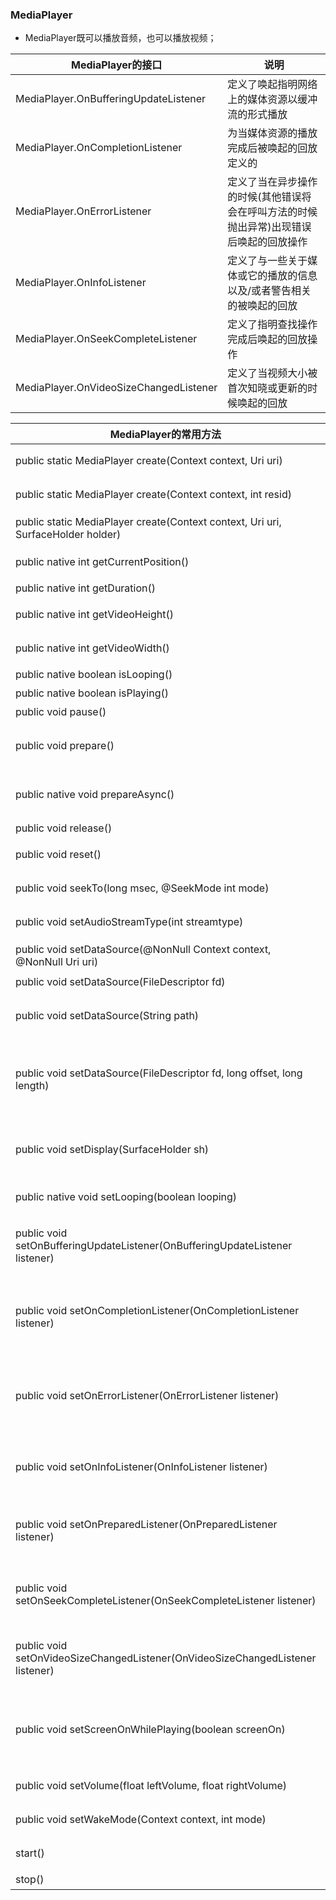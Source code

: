 ### MediaPlayer
+ MediaPlayer既可以播放音频，也可以播放视频；

|MediaPlayer的接口|说明|
|------|------|
|MediaPlayer.OnBufferingUpdateListener|定义了唤起指明网络上的媒体资源以缓冲流的形式播放|
|MediaPlayer.OnCompletionListener|为当媒体资源的播放完成后被唤起的回放定义的|
|MediaPlayer.OnErrorListener|定义了当在异步操作的时候(其他错误将会在呼叫方法的时候抛出异常)出现错误后唤起的回放操作|
|MediaPlayer.OnInfoListener|定义了与一些关于媒体或它的播放的信息以及/或者警告相关的被唤起的回放|
|MediaPlayer.OnSeekCompleteListener|定义了指明查找操作完成后唤起的回放操作|
|MediaPlayer.OnVideoSizeChangedListener|定义了当视频大小被首次知晓或更新的时候唤起的回放|

|MediaPlayer的常用方法|说明|
|------|------|
|public static MediaPlayer create(Context context, Uri uri) |根据给定的uri创建|
|public static MediaPlayer create(Context context, int resid)|根据给定的资源id创建|
|public static MediaPlayer create(Context context, Uri uri, SurfaceHolder holder)|根据给定的uri创建|
|public native int getCurrentPosition()|获取当前播放的位置|
|public native int getDuration()|获取文件段|
|public native int getVideoHeight()|获取视频的高度|
|public native int getVideoWidth()|获取视频的宽度|
|public native boolean isLooping()|是否处于循环|
|public native boolean isPlaying()|是否正在播放|
|public void pause()|暂停播放|
|public void prepare()|让播放器处于准备状态(同步的)|
|public native void prepareAsync()|让播放器处于准备状态(异步的)|
|public void release()|释放资源|
|public void reset()|重置到初始化状态|
|public void seekTo(long msec, @SeekMode int mode)|搜寻指定的时间位置|
|public void setAudioStreamType(int streamtype)|设置音频流类型|
|public void setDataSource(@NonNull Context context, @NonNull Uri uri)|指定一个uri内容的资源|
|public void setDataSource(FileDescriptor fd)|指定数据源|
|public void setDataSource(String path)|从指定的path路径所代表的文件|
|public void setDataSource(FileDescriptor fd, long offset, long length)|指定装载fd所代表的文件中从offset开始长度为length的文件内容|
|public void setDisplay(SurfaceHolder sh)|设定播放该video的媒体播放器的SurfaceHolder|
|public native void setLooping(boolean looping)|设置播放器循环还是不循环|
|public void setOnBufferingUpdateListener(OnBufferingUpdateListener listener)|注册一个当网络缓冲数据流变化时唤起的播放事件|
|public void setOnCompletionListener(OnCompletionListener listener)|注册一个当媒体资源在播放的时候到达终点时唤起的播放事件|
|public void setOnErrorListener(OnErrorListener listener)|注册一个当在异步操作过程中发生错误的时候唤起的播放事件|
|public void setOnInfoListener(OnInfoListener listener)|注册一个当有消息/警告出现的时候唤起的播放事件|
|public void setOnPreparedListener(OnPreparedListener listener)|注册一个当媒体资源准备播放时唤起的播放事件|
|public void setOnSeekCompleteListener(OnSeekCompleteListener listener)|注册一个当搜寻操作完成后唤起的播放事件|
|public void setOnVideoSizeChangedListener(OnVideoSizeChangedListener listener)|注册一个当视频大小知晓或更新后唤起的播放事件|
|public void setScreenOnWhilePlaying(boolean screenOn)|控制当视频播放发生时是否使用ＳurfaceＨolder来保持屏幕|
|public void setVolume(float leftVolume, float rightVolume)|设置播放器的音量|
|public void setWakeMode(Context context, int mode)|设置低等级的电源管理状态|
|start()|开始或恢复播放|
|stop()|停止播放|









